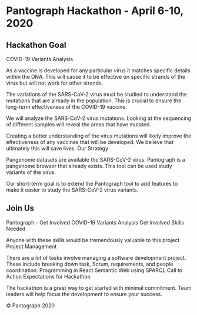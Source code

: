 # Pantograph Hackathon - April 6-10, 2020

## Hackathon Goal

COVID-19 Variants Analysis

As a vaccine is developed for any particular virus it matches specific details within the DNA. This will cause it to be effective on specific strands of the virus but will not work for other strands.

The variations of the SARS-CoV-2 virus must be studied to understand the mutations that are already in the population. This is crucial to ensure the long-term effectiveness of the COVID-19 vaccine.


We will analyze the SARS-CoV-2 virus mutations. Looking at the sequencing of different samples will reveal the areas that have mutated.

Creating a better understanding of the virus mutations will likely improve the effectiveness of any vaccines that will be developed. We believe that ultimately this will save lives.
Our Strategy

Pangenome datasets are available the SARS-CoV-2 virus. Pantograph is a pangenome browser that already exists. This tool can be used study variants of the virus.

Our short-term goal is to extend the Pantograph tool to add features to make it easier to study the SARS-CoV-2 virus variants.


## Join Us


Pantograph - Get Involved
COVID-19 Variants Analysis
Get Involved
Skills Needed

Anyone with these skills would be tremendously valuable to this project
Project Management

There are a lot of tasks involve managing a software development project. These include breaking down task, Scrum, requirements, and people coordination.
Programming in React
Semantic Web using SPARQL
Call to Action
Expectations for Hackathon

The hackathon is a great way to get started with minimal commitment. Team leaders will help focus the development to ensure your success.

© Pantograph 2020

